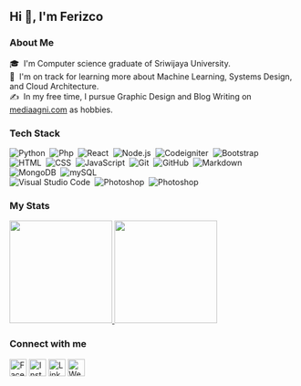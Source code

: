 ## Hi 👋, I'm Ferizco

### About Me
🎓 &nbsp;I'm Computer science graduate of Sriwijaya University.\
🌱 &nbsp;I'm on track for learning more about Machine Learning, Systems Design, and Cloud Architecture.\
✍️ &nbsp;In my free time, I pursue Graphic Design and Blog Writing on [mediaagni.com](https://www.mediaagni.com/) as hobbies.

###  Tech Stack

![Python](https://img.shields.io/badge/-Python-05122A?style=flat&logo=python)&nbsp;
![Php](https://img.shields.io/badge/-PHP-05122A?style=flat&logo=php)&nbsp;
![React](https://img.shields.io/badge/-React-05122A?style=flat&logo=react)&nbsp;
![Node.js](https://img.shields.io/badge/-Node.js-05122A?style=flat&logo=node.js)&nbsp;
![Codeigniter](https://img.shields.io/badge/-Codeigniter-05122A?style=flat&logo=codeigniter)&nbsp;
![Bootstrap](https://img.shields.io/badge/-Bootstrap-05122A?style=flat&logo=bootstrap&logoColor=563D7C)\
![HTML](https://img.shields.io/badge/-HTML-05122A?style=flat&logo=HTML5)&nbsp;
![CSS](https://img.shields.io/badge/-CSS-05122A?style=flat&logo=CSS3&logoColor=1572B6)&nbsp;
![JavaScript](https://img.shields.io/badge/-JavaScript-05122A?style=flat&logo=javascript)&nbsp;
![Git](https://img.shields.io/badge/-Git-05122A?style=flat&logo=git)&nbsp;
![GitHub](https://img.shields.io/badge/-GitHub-05122A?style=flat&logo=github)&nbsp;
![Markdown](https://img.shields.io/badge/-Markdown-05122A?style=flat&logo=markdown)\
![MongoDB](https://img.shields.io/badge/-MongoDB-333333?style=flat&logo=mongodb)&nbsp;
![mySQL](https://img.shields.io/badge/-MySQL-05122A?style=flat&logo=mysql)\
![Visual Studio Code](https://img.shields.io/badge/-Visual%20Studio%20Code-05122A?style=flat&logo=visual-studio-code&logoColor=007ACC)&nbsp;
![Photoshop](https://img.shields.io/badge/-Photoshop-05122A?style=flat&logo=adobe-photoshop)&nbsp;
![Photoshop](https://img.shields.io/badge/-Canva-05122A?style=flat&logo=canva)&nbsp;

### My Stats
<p>
<a href="https://github.com/ferizco">
   <img height="180em" src="https://github-readme-stats-eight-theta.vercel.app/api?username=ferizco&show_icons=true&theme=algolia&include_all_commits=true&count_private=true"/>
  <img height="180em" src="https://github-readme-stats-eight-theta.vercel.app/api/top-langs/?username=ferizco&layout=compact&langs_count=8&theme=algolia"/>
</a>
</p>

### Connect with me
<a href="https://web.facebook.com/ferizcoagni/" target="_blank"><img src="https://raw.githubusercontent.com/arturssmirnovs/arturssmirnovs/master/fb.png" alt="Facebook" width="30"></a>
<a href="https://www.instagram.com/frzc_am/" target="_blank"><img src="https://raw.githubusercontent.com/arturssmirnovs/arturssmirnovs/master/ig.png" alt="Instagram" width="30"></a>
<a href="https://www.linkedin.com/in/ferizco-agni/" target="_blank"><img src="https://raw.githubusercontent.com/arturssmirnovs/arturssmirnovs/master/in.png" alt="LinkedIn" width="30"></a>
<a href="https://www.mediaagni.com/" target="_blank"><img src="https://raw.githubusercontent.com/arturssmirnovs/arturssmirnovs/master/www.png" alt="Website" width="30"></a>
